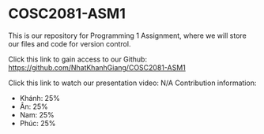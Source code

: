 # COSC2081-ASM1

This is our repository for Programming 1 Assignment, where we will store our files and code for version control.

Click this link to gain access to our Github: https://github.com/NhatKhanhGiang/COSC2081-ASM1

Click this link to watch our presentation video: N/A
Contribution information:
+ Khánh: 25%
+ Ân: 25%
+ Nam: 25%
+ Phúc: 25%
